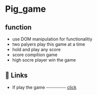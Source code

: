 
# Pig_game

## function

- use DOM manipulation for functionalitiy
- two palyers play this game at a time
- hold and play any score
- score compition game
- high socre player win the game


## 🔗 Links
- If play the game ---------- [click](https://mohammadsiam.github.io/pig_game/)
